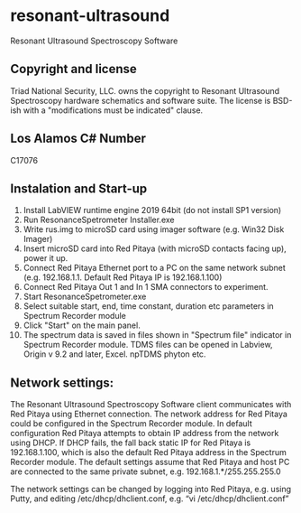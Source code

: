 # resonant-ultrasound
Resonant Ultrasound Spectroscopy Software


Copyright and license
---------------------

Triad National Security, LLC. owns the copyright to Resonant Ultrasound Spectroscopy hardware schematics and software suite.  The license is BSD-ish with a "modifications must be indicated" clause.

## Los Alamos C# Number
C17076

## Instalation and Start-up
1. Install LabVIEW runtime engine 2019 64bit (do not install SP1 version)
2. Run ResonanceSpetrometer Installer.exe
3. Write rus.img to microSD card using imager software (e.g. Win32 Disk Imager)
4. Insert microSD card into Red Pitaya (with microSD contacts facing up), power it up.
5. Connect Red Pitaya Ethernet port to a PC on the same network subnet (e.g. 192.168.1.1. Default Red Pitaya IP is 192.168.1.100)
6. Connect Red Pitaya Out 1  and In 1 SMA connectors to experiment.
7. Start ResonanceSpetrometer.exe
8. Select suitable start, end, time constant, duration etc parameters in Spectrum Recorder module
9. Click "Start" on the main panel.
10. The spectrum data is saved in files shown in "Spectrum file" indicator in Spectrum Recorder module. TDMS files can be opened in Labview, Origin v 9.2 and later, Excel. npTDMS phyton etc.

## Network settings:
The Resonant Ultrasound Spectroscopy Software client communicates with Red Pitaya using Ethernet connection. The network address for Red Pitaya could be configured in the Spectrum Recorder module. In default configuration Red Pitaya attempts to obtain IP address from the network using DHCP. If DHCP fails, 
the fall back static IP for Red Pitaya is 192.168.1.100, which is also the default Red Pitaya address in the Spectrum Recorder module. The default settings assume that Red Pitaya and host PC are connected to the same private subnet, e.g. 192.168.1.*/255.255.255.0

The network settings can be changed by logging into Red Pitaya, e.g. using Putty, and editing /etc/dhcp/dhclient.conf, e.g. “vi /etc/dhcp/dhclient.conf”

